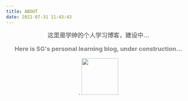 ```yaml
---
title: ABOUT
date: 2021-07-31 11:43:43
---
```

<style>
	h3{
		text-align:center;
		margin:auto,0;
		margin-top:0 !important;
		font-weight: bold;
		color:gray;
	}
</style>

<center>	
	<h3>这里是学绅的个人学习博客，建设中...</h3>
	<h3>Here is SG's personal learning blog, under construction...</h3>.
	<img src="logo_GC.png" width="100" height="100">
</center>